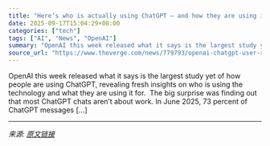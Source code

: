 ```yaml
---
title: "Here’s who is actually using ChatGPT — and how they are using it"
date: 2025-09-17T15:04:29+08:00
categories: ["tech"]
tags: ["AI", "News", "OpenAI"]
summary: "OpenAI this week released what it says is the largest study yet of how people are using ChatGPT, revealing fresh insights on who is using the technology and what they are using it for.&#160; The big s"
source_url: "https://www.theverge.com/news/779793/openai-chatgpt-user-report"
---
```


OpenAI this week released what it says is the largest study yet of how people are using ChatGPT, revealing fresh insights on who is using the technology and what they are using it for.&#160; The big surprise was finding out that most ChatGPT chats aren’t about work. In June 2025, 73 percent of ChatGPT messages [&#8230;]

---

*来源: [原文链接](https://www.theverge.com/news/779793/openai-chatgpt-user-report)*
